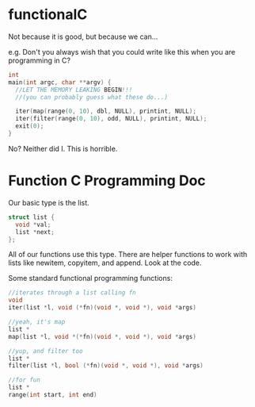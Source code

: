 functionalC
===========

Not because it is good, but because we can...

e.g. Don't you always wish that you could write like this when you are programming in C?

```c
int
main(int argc, char **argv) {
  //LET THE MEMORY LEAKING BEGIN!!!
  //(you can probably guess what these do...)

  iter(map(range(0, 10), dbl, NULL), printint, NULL);
  iter(filter(range(0, 10), odd, NULL), printint, NULL); 
  exit(0);
}
```

No?  Neither did I.  This is horrible.  

Function C Programming Doc
==========================

Our basic type is the list.

```c
struct list {
  void *val;
  list *next;
};
```

All of our functions use this type.  There are helper functions to work with lists like newitem, copyitem, and append.  Look at the code.

Some standard functional programming functions:

```c
//iterates through a list calling fn
void
iter(list *l, void (*fn)(void *, void *), void *args)
```
```c
//yeah, it's map
list *
map(list *l, void *(*fn)(void *, void *), void *args)
```

```c
//yup, and filter too
list *
filter(list *l, bool (*fn)(void *, void *), void *args)
```

```c
//for fun
list *
range(int start, int end)
```
